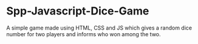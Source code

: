 # Spp-Javascript-Dice-Game
A simple game made using HTML, CSS and JS which gives a random dice number for two players and informs who won among the two.

